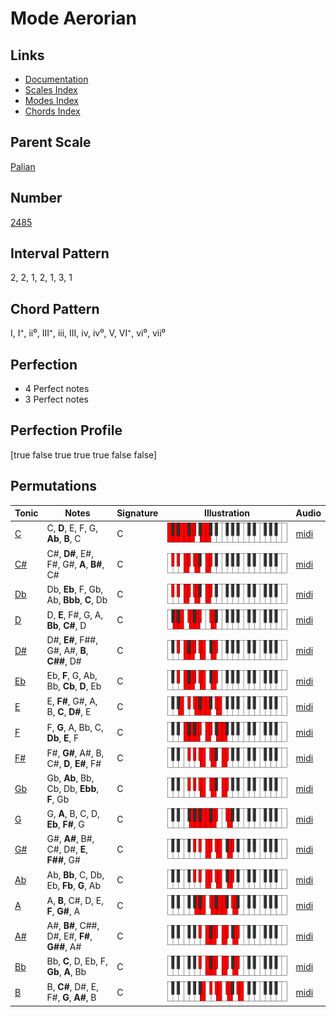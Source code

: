 # Mode Aerorian

## Links

- [Documentation](index.md)
- [Scales Index](Scales.md)
- [Modes Index](Modes.md)
- [Chords Index](Chords.md)

## Parent Scale

[Palian](ScalePalian.md)

## Number

[2485](https://ianring.com/musictheory/scales/2485)

## Interval Pattern

2, 2, 1, 2, 1, 3, 1

## Chord Pattern

I, I⁺, ii⁰, III⁺, iii, III, iv, iv⁰, V, VI⁺, vi⁰, vii⁰

## Perfection

- 4 Perfect notes
- 3 Perfect notes

## Perfection Profile

[true false true true true false false]

## Permutations

| Tonic | Notes | Signature | Illustration | Audio |
|-------|-------|-----------|--------------|-------|
| [C](ModeCNaturalAerorian.md) | C, **D**, E, F, G, **Ab**, **B**, C | C | ![CNaturalAerorian](ModeCNaturalAerorian.png) | [midi](https://github.com/edipermadi/music/blob/main/docs/ModeCNaturalAerorian.mid?raw=true) |
| [C#](ModeCSharpAerorian.md) | C#, **D#**, E#, F#, G#, **A**, **B#**, C# | C | ![CSharpAerorian](ModeCSharpAerorian.png) | [midi](https://github.com/edipermadi/music/blob/main/docs/ModeCSharpAerorian.mid?raw=true) |
| [Db](ModeDFlatAerorian.md) | Db, **Eb**, F, Gb, Ab, **Bbb**, **C**, Db | C | ![DFlatAerorian](ModeDFlatAerorian.png) | [midi](https://github.com/edipermadi/music/blob/main/docs/ModeDFlatAerorian.mid?raw=true) |
| [D](ModeDNaturalAerorian.md) | D, **E**, F#, G, A, **Bb**, **C#**, D | C | ![DNaturalAerorian](ModeDNaturalAerorian.png) | [midi](https://github.com/edipermadi/music/blob/main/docs/ModeDNaturalAerorian.mid?raw=true) |
| [D#](ModeDSharpAerorian.md) | D#, **E#**, F##, G#, A#, **B**, **C##**, D# | C | ![DSharpAerorian](ModeDSharpAerorian.png) | [midi](https://github.com/edipermadi/music/blob/main/docs/ModeDSharpAerorian.mid?raw=true) |
| [Eb](ModeEFlatAerorian.md) | Eb, **F**, G, Ab, Bb, **Cb**, **D**, Eb | C | ![EFlatAerorian](ModeEFlatAerorian.png) | [midi](https://github.com/edipermadi/music/blob/main/docs/ModeEFlatAerorian.mid?raw=true) |
| [E](ModeENaturalAerorian.md) | E, **F#**, G#, A, B, **C**, **D#**, E | C | ![ENaturalAerorian](ModeENaturalAerorian.png) | [midi](https://github.com/edipermadi/music/blob/main/docs/ModeENaturalAerorian.mid?raw=true) |
| [F](ModeFNaturalAerorian.md) | F, **G**, A, Bb, C, **Db**, **E**, F | C | ![FNaturalAerorian](ModeFNaturalAerorian.png) | [midi](https://github.com/edipermadi/music/blob/main/docs/ModeFNaturalAerorian.mid?raw=true) |
| [F#](ModeFSharpAerorian.md) | F#, **G#**, A#, B, C#, **D**, **E#**, F# | C | ![FSharpAerorian](ModeFSharpAerorian.png) | [midi](https://github.com/edipermadi/music/blob/main/docs/ModeFSharpAerorian.mid?raw=true) |
| [Gb](ModeGFlatAerorian.md) | Gb, **Ab**, Bb, Cb, Db, **Ebb**, **F**, Gb | C | ![GFlatAerorian](ModeGFlatAerorian.png) | [midi](https://github.com/edipermadi/music/blob/main/docs/ModeGFlatAerorian.mid?raw=true) |
| [G](ModeGNaturalAerorian.md) | G, **A**, B, C, D, **Eb**, **F#**, G | C | ![GNaturalAerorian](ModeGNaturalAerorian.png) | [midi](https://github.com/edipermadi/music/blob/main/docs/ModeGNaturalAerorian.mid?raw=true) |
| [G#](ModeGSharpAerorian.md) | G#, **A#**, B#, C#, D#, **E**, **F##**, G# | C | ![GSharpAerorian](ModeGSharpAerorian.png) | [midi](https://github.com/edipermadi/music/blob/main/docs/ModeGSharpAerorian.mid?raw=true) |
| [Ab](ModeAFlatAerorian.md) | Ab, **Bb**, C, Db, Eb, **Fb**, **G**, Ab | C | ![AFlatAerorian](ModeAFlatAerorian.png) | [midi](https://github.com/edipermadi/music/blob/main/docs/ModeAFlatAerorian.mid?raw=true) |
| [A](ModeANaturalAerorian.md) | A, **B**, C#, D, E, **F**, **G#**, A | C | ![ANaturalAerorian](ModeANaturalAerorian.png) | [midi](https://github.com/edipermadi/music/blob/main/docs/ModeANaturalAerorian.mid?raw=true) |
| [A#](ModeASharpAerorian.md) | A#, **B#**, C##, D#, E#, **F#**, **G##**, A# | C | ![ASharpAerorian](ModeASharpAerorian.png) | [midi](https://github.com/edipermadi/music/blob/main/docs/ModeASharpAerorian.mid?raw=true) |
| [Bb](ModeBFlatAerorian.md) | Bb, **C**, D, Eb, F, **Gb**, **A**, Bb | C | ![BFlatAerorian](ModeBFlatAerorian.png) | [midi](https://github.com/edipermadi/music/blob/main/docs/ModeBFlatAerorian.mid?raw=true) |
| [B](ModeBNaturalAerorian.md) | B, **C#**, D#, E, F#, **G**, **A#**, B | C | ![BNaturalAerorian](ModeBNaturalAerorian.png) | [midi](https://github.com/edipermadi/music/blob/main/docs/ModeBNaturalAerorian.mid?raw=true) |
